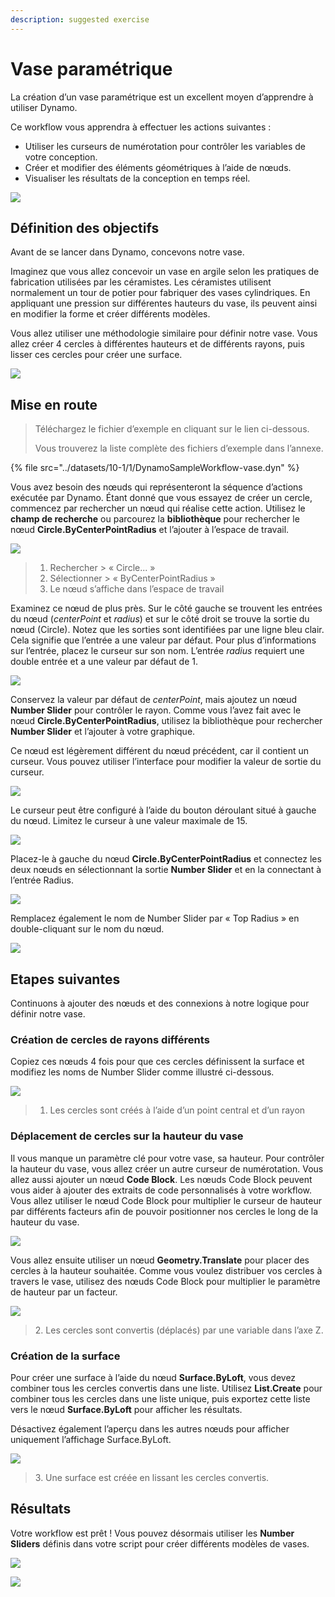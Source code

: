 ```yaml
---
description: suggested exercise
---
```


# Vase paramétrique

La création d’un vase paramétrique est un excellent moyen d’apprendre à utiliser Dynamo.

Ce workflow vous apprendra à effectuer les actions suivantes :

* Utiliser les curseurs de numérotation pour contrôler les variables de votre conception.
* Créer et modifier des éléments géométriques à l’aide de nœuds.
* Visualiser les résultats de la conception en temps réel.

![](<../images/10-1/1/vase1 (3).gif>)

## Définition des objectifs

Avant de se lancer dans Dynamo, concevons notre vase.

Imaginez que vous allez concevoir un vase en argile selon les pratiques de fabrication utilisées par les céramistes. Les céramistes utilisent normalement un tour de potier pour fabriquer des vases cylindriques. En appliquant une pression sur différentes hauteurs du vase, ils peuvent ainsi en modifier la forme et créer différents modèles.

Vous allez utiliser une méthodologie similaire pour définir notre vase. Vous allez créer 4 cercles à différentes hauteurs et de différents rayons, puis lisser ces cercles pour créer une surface.

![](../images/10-1/1/vase2.png)

## Mise en route

> Téléchargez le fichier d’exemple en cliquant sur le lien ci-dessous.
>
> Vous trouverez la liste complète des fichiers d’exemple dans l’annexe.

{% file src="../datasets/10-1/1/DynamoSampleWorkflow-vase.dyn" %}

Vous avez besoin des nœuds qui représenteront la séquence d’actions exécutée par Dynamo. Étant donné que vous essayez de créer un cercle, commencez par rechercher un nœud qui réalise cette action. Utilisez le **champ de recherche** ou parcourez la **bibliothèque** pour rechercher le nœud **Circle.ByCenterPointRadius** et l’ajouter à l’espace de travail.

![](../images/10-1/1/vase8.png)

> 1. Rechercher > « Circle... »
> 2. Sélectionner > « ByCenterPointRadius »
> 3. Le nœud s’affiche dans l’espace de travail

Examinez ce nœud de plus près. Sur le côté gauche se trouvent les entrées du nœud (_centerPoint_ et _radius_) et sur le côté droit se trouve la sortie du nœud (Circle). Notez que les sorties sont identifiées par une ligne bleu clair. Cela signifie que l’entrée a une valeur par défaut. Pour plus d’informations sur l’entrée, placez le curseur sur son nom. L’entrée _radius_ requiert une double entrée et a une valeur par défaut de 1.

![](../images/10-1/1/vase10.png)

Conservez la valeur par défaut de _centerPoint_, mais ajoutez un nœud **Number Slider** pour contrôler le rayon. Comme vous l’avez fait avec le nœud **Circle.ByCenterPointRadius**, utilisez la bibliothèque pour rechercher **Number Slider** et l’ajouter à votre graphique.

Ce nœud est légèrement différent du nœud précédent, car il contient un curseur. Vous pouvez utiliser l’interface pour modifier la valeur de sortie du curseur.

![](<../images/10-1/1/vase13 (1).gif>)

Le curseur peut être configuré à l’aide du bouton déroulant situé à gauche du nœud. Limitez le curseur à une valeur maximale de 15.

![](../images/10-1/1/vase11.png)

Placez-le à gauche du nœud **Circle.ByCenterPointRadius** et connectez les deux nœuds en sélectionnant la sortie **Number Slider** et en la connectant à l’entrée Radius.

![](../images/10-1/1/vase12.png)

Remplacez également le nom de Number Slider par « Top Radius » en double-cliquant sur le nom du nœud.

![](../images/10-1/1/vase14.png)

## Etapes suivantes

Continuons à ajouter des nœuds et des connexions à notre logique pour définir notre vase.

### Création de cercles de rayons différents

Copiez ces nœuds 4 fois pour que ces cercles définissent la surface et modifiez les noms de Number Slider comme illustré ci-dessous.

![](<../images/10-1/1/vase4 (1) (1).png>)

> 1. Les cercles sont créés à l’aide d’un point central et d’un rayon

### Déplacement de cercles sur la hauteur du vase

Il vous manque un paramètre clé pour votre vase, sa hauteur. Pour contrôler la hauteur du vase, vous allez créer un autre curseur de numérotation. Vous allez aussi ajouter un nœud **Code Block**. Les nœuds Code Block peuvent vous aider à ajouter des extraits de code personnalisés à votre workflow. Vous allez utiliser le nœud Code Block pour multiplier le curseur de hauteur par différents facteurs afin de pouvoir positionner nos cercles le long de la hauteur du vase.

![](<../images/10-1/1/vase15 (1).png>)

Vous allez ensuite utiliser un nœud **Geometry.Translate** pour placer des cercles à la hauteur souhaitée. Comme vous voulez distribuer vos cercles à travers le vase, utilisez des nœuds Code Block pour multiplier le paramètre de hauteur par un facteur.

![](../images/10-1/1/vase5.png)

> 2\. Les cercles sont convertis (déplacés) par une variable dans l’axe Z.

### Création de la surface

Pour créer une surface à l’aide du nœud **Surface.ByLoft**, vous devez combiner tous les cercles convertis dans une liste. Utilisez **List.Create** pour combiner tous les cercles dans une liste unique, puis exportez cette liste vers le nœud **Surface.ByLoft** pour afficher les résultats.

Désactivez également l’aperçu dans les autres nœuds pour afficher uniquement l’affichage Surface.ByLoft.

![](<../images/10-1/1/vase6 (1) (1).png>)

> 3\. Une surface est créée en lissant les cercles convertis.

## Résultats

Votre workflow est prêt ! Vous pouvez désormais utiliser les **Number Sliders** définis dans votre script pour créer différents modèles de vases.

![](<../images/10-1/1/vase1 (3).gif>)

![](../images/10-1/1/vase7.png)
